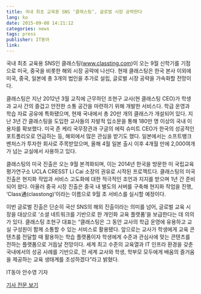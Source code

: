 ```yaml
---
title: 국내 최초 교육용 SNS ‘클래스팅’, 글로벌 시장 공략한다
lang: ko
date: 2015-09-08 14:21:12
categories: news
tags: press
publisher: IT동아
link:
---
```

국내 최초 교육용 SNS인 클래스팅(www.classting.com)이 오는 9월 신학기를 기점으로 미국, 중국을 비롯한 해외 시장 공략에 나선다. <!-- more --> 현재 클래스팅은 한국 본사 이외에 미국, 중국, 일본에 총 3개의 법인을 추가로 설립, 글로벌 시장 공략을 가속화할 전망이다.

클래스팅은 지난 2012년 3월 교직에 근무하던 조현구 교사(현 클래스팅 CEO)가 학생과 교사 간의 즐겁고 안전한 소통 공간을 마련하기 위해 개발한 서비스다. 학급 운영과 학습 자료 공유에 특화됐으며, 현재 국내에서 총 20만 개의 클래스가 개설되어 있다. 지난 3년 간 클래스팅을 도입한 교사들의 자발적 입소문을 통해 180만 명 이상의 국내 이용자를 확보했다. 미국 존 케리 국무장관과 구글의 에릭 슈미트 CEO가 한국의 성공적인 포트폴리오로 언급하는 등, 해외에서 많은 관심을 받기도 했다. 일본에서는 소프트뱅크벤처스가 투자한 회사로 주목받았으며, 올해 4월 일본 출시 이후 4개월 만에 2,000여개가 넘는 교실에서 사용하고 있다.

클래스팅의 미국 진출은 오는 9월 본격화되며, 이는 2014년 한국을 방문한 미 국립교육평가연구소 UCLA CRESST Li Cai 소장의 권유로 시작된 프로젝트다. 클래스팅의 미국 진출은 현지화 작업과 서비스 고도화에 대한 적극적인 조언과 지지를 받으며 1년 간 준비되어 왔다. 아울러 중국 시장 진출은 중국 내 별도의 서버를 구축해 현지화 작업을 진행, ‘Class通(classtong)’이라는 이름으로 9월 초 서비스를 실시할 예정이다.

이번 글로벌 진출은 단순히 국산 SNS의 해외 진출이라는 의미를 넘어, 글로벌 교육 시장을 대상으로 ‘소셜 네트워크를 기반으로 한 개인화 교육 플랫폼’을 보급한다는 데 의의가 있다.
클래스팅 조현구 대표는 “클래스팅은 그 동안 교사의 학급 운영에 유용하고 교실 구성원이 함께 소통할 수 있는 서비스로 활용됐다. 앞으로는 교사가 학생에게 교육 콘텐츠를 전달할 때 활용하는 학습 플랫폼이자 학생에게 수준과 관심사에 맞는 콘텐츠를 전하는 플랫폼으로 거듭날 전망이다. 세계 최고 수준의 교육열과 IT 인프라 환경을 갖춘 국내에서의 성공 사례를 기반으로, 전 세계 교사와 학생, 학부모 모두에게 배움의 즐거움을 제공하는 교육 생태계를 조성하겠다”라고 밝혔다.

IT동아 안수영 기자

[기사 전문 보기](http://it.donga.com/22253/)
